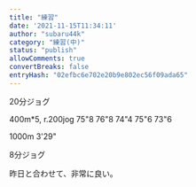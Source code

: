 ```yaml
---
title: "練習"
date: '2021-11-15T11:34:11'
author: "subaru44k"
category: "練習(中)"
status: "publish"
allowComments: true
convertBreaks: false
entryHash: "02efbc6e702e20b9e802ec56f09ada65"
---
```

20分ジョグ

400m*5, r.200jog
75"8
76"8
74"4
75"6
73"6

1000m
3'29"

8分ジョグ

昨日と合わせて、非常に良い。
